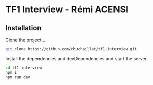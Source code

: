 # TF1 Interview - Rémi ACENSI

## Installation

Clone the project...

```sh
git clone https://github.com/rbuchaillat/tf1-interview.git
```

Install the dependencies and devDependencies and start the server.

```sh
cd tf1-interview
npm i
npm run dev
```
